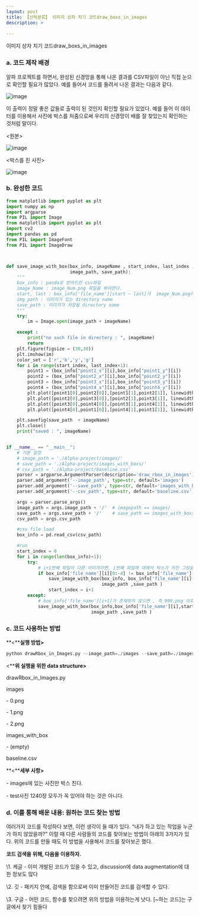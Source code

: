 ```yaml
---
layout: post
title: 【선박분류】 이미지 상자 치기 코드draw_boxs_in_images
description: >  
    
---
```

이미지 상자 치기 코드draw_boxs_in_images

### **a.** **코드 제작 배경**

알파 프로젝트를 하면서, 완성된 신경망을 통해 나온 결과를 CSV파일이 아닌 직접 눈으로 확인할 필요가 많았다. 예를 들어서 코드를 돌려서 나온 결과는 다음과 같다.

![image](https://user-images.githubusercontent.com/46951365/79422202-69638180-7ff7-11ea-9523-23aaac1510e2.png)

이 출력이 정말 좋은 값들로 출력이 된 것인지 확인할 필요가 있었다. 예를 들어 이 데이터를 이용해서 사진에 박스를 처줌으로써 우리의 신경망이 배를 잘 찾았는지 확인하는 것처럼 말이다. 

<원본>

![image](https://user-images.githubusercontent.com/46951365/79422206-6bc5db80-7ff7-11ea-8e98-2d4a5f6158e8.png)

<박스를 친 사진>

![image](https://user-images.githubusercontent.com/46951365/79422209-6d8f9f00-7ff7-11ea-9dde-ec0106b87da6.png)

### **b.** **완성한 코드**

```python
from matplotlib import pyplot as plt
import numpy as np
import argparse
from PIL import Image
from matplotlib import pyplot as plt
import cv2
import pandas as pd
from PIL import ImageFont
from PIL import ImageDraw



def save_image_with_box(box_info, imageName , start_index, last_index , 
                        image_path, save_path):
    """
    box_info : panda로 받아드린 csv파일
    image_Name : image_Num.png 파일을 봐야한다. 
    start, last : box_info['file_name'][start ~ last]가  image_Num.png에 대한 정보를 담고 있다. 
    img_path : 이미지가 있는 directory name
    save_path : 이미지가 저장될 directory name
    """
    try:
        im = Image.open(image_path + imageName)

    except :
        print("no such file in directory : ", imageName)
        return
    plt.figure(figsize = (30,30))
    plt.imshow(im)
    color_set = ['r','b','y','g']
    for i in range(start_index, last_index+1):
        point1 = (box_info["point1_x"][i],box_info["point1_y"][i])
        point2 = (box_info["point2_x"][i],box_info["point2_y"][i])
        point3 = (box_info["point3_x"][i],box_info["point3_y"][i])
        point4 = (box_info["point4_x"][i],box_info["point4_y"][i])
        plt.plot([point1[0],point2[0]],[point1[1],point2[1]], linewidth=3, color = col-or_set[box_info['class_id'][i] - 1])
        plt.plot([point2[0],point3[0]],[point2[1],point3[1]], linewidth=3, color = col-or_set[box_info['class_id'][i] - 1])
        plt.plot([point3[0],point4[0]],[point3[1],point4[1]], linewidth=3, color = col-or_set[box_info['class_id'][i] - 1])
        plt.plot([point4[0],point1[0]],[point4[1],point1[1]], linewidth=3, color = col-or_set[box_info['class_id'][i] - 1])

    plt.savefig(save_path  + imageName)
    plt.close()
    print("saved : ", imageName)


if __name__ == "__main__":
    # 기본 설정
    # image_path = './Alpha-project/images/'
    # save_path = './Alpha-project/images_with_boxs/'
    # csv_path = './Alpha-project/baseline.csv'
    parser = argparse.ArgumentParser(description='draw_rbox_in_images')
    parser.add_argument('--image_path', type=str, default='images')
    parser.add_argument('--save_path', type=str, default='images_with_boxs')
    parser.add_argument('--csv_path', type=str, default='baseline.csv')

    args = parser.parse_args()
    image_path = args.image_path + '/'  # imagepath == images/
    save_path = args.save_path + '/'    # save_path == images_with_boxs/
    csv_path = args.csv_path

    #csv file load
    box_info = pd.read_csv(csv_path)

    #run
    start_index = 0
    for i in range(len(box_info)+1):
        try:
            # i+1번째 파일이 다른 이미지라면, i번째 파일에 대해서 박스가 처진 그림을 그린다. 
            if box_info['file_name'][i][0:-4] != box_info['file_name'][i+1][0:-4]:  
                save_image_with_box(box_info, box_info['file_name'][i] , start_index, i,
                                    image_path ,save_path )
                start_index = i+1
        except:
            # box_info['file_name'][i+1]가 존재하지 않으면 , 즉 999.png 이후를 바라본다면
            save_image_with_box(box_info,box_info['file_name'][i],start_index,i,
                                image_path ,save_path )


```



 

 

### **c.** **코드 사용하는 방법**

**<****실행 방법>**

```python
python drawRbox_in_Images.py --image_path=./images --save_path=./images_with_boxs --csv_path=./baseline.csv
```



<****위 실행을 위한 data structure>**

drawRbox_in_Images.py

images

\- 0.png

\- 1.png

\- 2.png

images_with_box

\- (empty)

baseline.csv

**<****세부 사항>**

\- images에 있는 사진만 박스 친다.

\- test사진 1240장 모두가 꼭 있어야 하는 것은 아니다.

 

### **d.** **이를 통해 배운 내용: 원하는 코드 찾는 방법**

여러가지 코드를 작성하다 보면, 이런 생각이 들 때가 있다. “내가 하고 있는 작업을 누군가 하지 않았을까?” 이럴 때 다른 사람들의 코드를 찾아보는 방법이 아래의 3가지가 있다. 위의 코드를 만들 때도 이 방법을 사용해서 코드를 찾아보곤 했다. 

**코드 검색을 위해, 다음을 이용하자.**

\1.   케글 - 이미 개발된 코드가 있을 수 있고, discussion에 data augmentation에 대한 정보도 많다

\2.   깃 - 패키지 안에, 검색을 함으로써 이미 만들어진 코드를 검색할 수 있다.

\3.   구글 - 어떤 코드, 함수를 찾으려면 위의 방법을 이용하는게 낫다. [~하는 코드]는 구글에서 찾기 힘들다